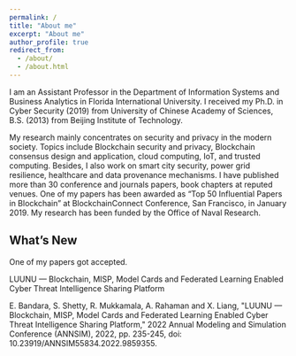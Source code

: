 ```yaml
---
permalink: /
title: "About me"
excerpt: "About me"
author_profile: true
redirect_from: 
  - /about/
  - /about.html
---
```


I am an Assistant Professor in the Department of Information Systems and Business Analytics in Florida International University. I received my Ph.D. in Cyber Security (2019) from University of Chinese Academy of Sciences, B.S. (2013) from Beijing Institute of Technology.

My research mainly concentrates on security and privacy in the modern society. Topics include Blockchain security and privacy, Blockchain consensus design and application, cloud computing, IoT, and trusted computing. Besides, I also work on smart city security, power grid resilience, healthcare and data provenance mechanisms. I have published more than 30 conference and journals papers, book chapters at reputed venues. One of my papers has been awarded as “Top 50 Influential Papers in Blockchain” at BlockchainConnect Conference, San Francisco, in January 2019. My research has been funded by the Office of Naval Research.


What’s New
------
One of my papers got accepted.

LUUNU — Blockchain, MISP, Model Cards and Federated Learning Enabled Cyber Threat Intelligence Sharing Platform

E. Bandara, S. Shetty, R. Mukkamala, A. Rahaman and X. Liang, "LUUNU — Blockchain, MISP, Model Cards and Federated Learning Enabled Cyber Threat Intelligence Sharing Platform," 2022 Annual Modeling and Simulation Conference (ANNSIM), 2022, pp. 235-245, doi: 10.23919/ANNSIM55834.2022.9859355.
  

